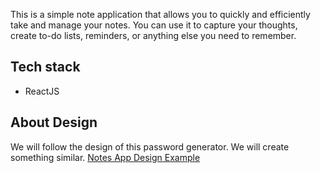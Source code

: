 This is a simple note application that allows you to quickly and efficiently take and manage your notes. You can use it to capture your thoughts, create to-do lists, reminders, or anything else you need to remember.

## Tech stack
-   ReactJS

## About Design

We will follow the design of this password generator. We will create something similar. 
[Notes App Design Example](https://dribbble.com/shots/7770781-Daily-UI-65-Notes-Widget)
